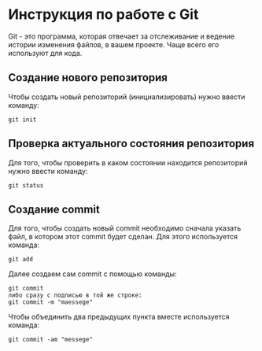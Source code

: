 # Инструкция по работе с Git

Git - это программа, которая отвечает за отслеживание и ведение истории изменения файлов, в вашем проекте. Чаще всего его используют для кода.
## Создание нового репозитория

Чтобы создать новый репозиторий (инициализировать) нужно ввести команду:

    git init
## Проверка актуального состояния репозитория

Для того, чтобы проверить в каком состоянии находится репозиторий нужно ввести команду:
    
    git status

## Создание commit
Для того, чтобы создать новый commit необходимо сначала указать файл, в котором этот commit будет сделан. Для этого используется команда:

    git add

Далее создаем сам commit с помощью команды:

    git commit
    либо сразу с подписью в той же строке:
    git commit -m "maessege"

Чтобы объединить два предыдущих пункта вместе используется команда:

    git commit -am "messege"

